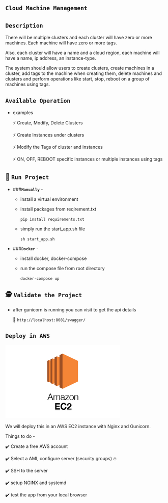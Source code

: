 
## **`Cloud Machine Management`**

## **`Description`**

There will be multiple clusters and each cluster will have zero or more machines. Each machine will have zero or more tags.

Also, each cluster will have a name and a cloud region, each machine will have a name, ip address, an instance-type.

The system should allow users to create clusters, create machines in a cluster, add tags to the machine when creating them, delete machines and clusters and perform operations like start, stop, reboot on a group of machines using tags.


## **`Available Operation`**


* examples

    :zap: Create, Modify, Delete Clusters
    
    :zap: Create Instances under clusters
    
    :zap: Modify the Tags of cluster and instances
    
    :zap: ON, OFF, REBOOT specific instances or multiple instances using tags
    


## :rocket:&nbsp;**`Run Project`**

* ###**`Manually`** -
    * install a virtual environment
    * install packages from reqirement.txt
        
        `pip install requirements.txt` 
    
    * simply run the start_app.sh file
    
        `sh start_app.sh`
        
* ###**`Docker`** -
    * install docker, docker-compose
    * run the compose file from root directory
    
        `docker-compose up`
        
## :detective:&nbsp;**`Validate the Project`**

* after gunicorn is running you can visit to get the api details

    :link: `http://localhost:8081/swagger/`
    

## **`Deploy in AWS`**
![Alt text](app/static/amazon-ec2.png?raw=true "Title")

We will deploy this in an AWS EC2 instance with Nginx and Gunicorn.

Things to do -

:heavy_check_mark: Create a  free AWS account

:heavy_check_mark: Select a AMI, configure server (security groups) :fire:   

:heavy_check_mark: SSH to the server

:heavy_check_mark: setup NGINX and systemd

:heavy_check_mark: test the app from your local browser



